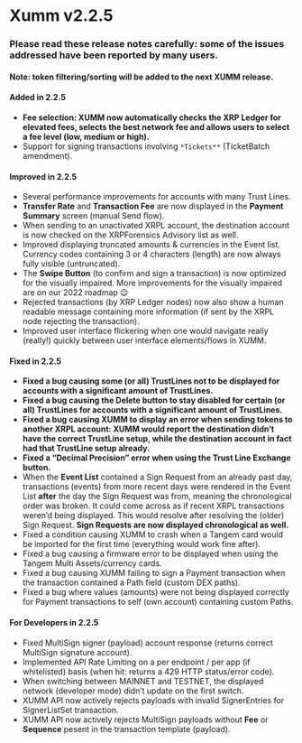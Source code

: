 # Xumm v2.2.5

### Please read these release notes carefully: some of the issues addressed have been reported by many users.

#### **Note: token filtering/sorting will be added to the next XUMM release.**

#### **Added in 2.2.5**

* **Fee selection: XUMM now automatically checks the XRP Ledger for elevated fees, selects the best network fee and allows users to select a fee level (low, medium or high).**
* Support for signing transactions involving `*Tickets**` (TicketBatch amendment).

#### **Improved in 2.2.5**

* Several performance improvements for accounts with many Trust Lines.
* **Transfer Rate** and **Transaction Fee** are now displayed in the **Payment Summary** screen (manual Send flow).
* When sending to an unactivated XRPL account, the destination account is now checked on the XRPForensics Advisory list as well.
* Improved displaying truncated amounts & currencies in the Event list. Currency codes containing 3 or 4 characters (length) are now always fully visible (untruncated).
* The **Swipe Button** (to confirm and sign a transaction) is now optimized for the visually impaired. More improvements for the visually impaired are on our 2022 roadmap 😉
* Rejected transactions (by XRP Ledger nodes) now also show a human readable message containing more information (if sent by the XRPL node rejecting the transaction).
* Improved user interface flickering when one would navigate really (really!) quickly between user interface elements/flows in XUMM.

#### **Fixed in 2.2.5**

* **Fixed a bug causing some (or all) TrustLines not to be displayed for accounts with a significant amount of TrustLines.**
* **Fixed a bug causing the Delete button to stay disabled for certain (or all) TrustLines for accounts with a significant amount of TrustLines.**
* **Fixed a bug causing XUMM to display an error when sending tokens to another XRPL account: XUMM would report the destination didn’t have the correct TrustLine setup, while the destination account in fact had that TrustLine setup already.**
* **Fixed a “Decimal Precision” error when using the Trust Line Exchange button.**
* When the **Event List** contained a Sign Request from an already past day, transactions (events) from more recent days were rendered in the Event List **after** the day the Sign Request was from, meaning the chronological order was broken. It could come across as if recent XRPL transactions weren’d being displayed. This would resolve after resolving the (older) Sign Request. **Sign Requests are now displayed chronological as well.**
* Fixed a condition causing XUMM to crash when a Tangem card would be imported for the first time (everything would work fine after).
* Fixed a bug causing a firmware error to be displayed when using the Tangem Multi Assets/currency cards.
* Fixed a bug causing XUMM failing to sign a Payment transaction when the transaction contained a Path field (custom DEX paths).
* Fixed a bug where values (amounts) were not being displayed correctly for Payment transactions to self (own account) containing custom Paths.

#### **For Developers in 2.2.5**

* Fixed MultiSign signer (payload) account response (returns correct MultiSign signature account).
* Implemented API Rate Limiting on a per endpoint / per app (if whitelisted) basis (when hit: returns a 429 HTTP status/error code).
* When switching between MAINNET and TESTNET, the displayed network (developer mode) didn’t update on the first switch.
* XUMM API now actively rejects payloads with invalid SignerEntries for SignerListSet transaction.
* XUMM API now actively rejects MultiSign payloads without **Fee** or **Sequence** pesent in the transaction template (payload).
